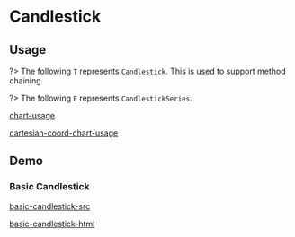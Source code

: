# Candlestick

## Usage

?> The following `T` represents `Candlestick`. This is used to support method chaining. 

?> The following `E` represents `CandlestickSeries`.

[chart-usage](chart-usage.md ':include')

[cartesian-coord-chart-usage](cartesian-coord-chart-usage.md ':include')

## Demo

### Basic Candlestick

[basic-candlestick-src](../_media/candlestick/basic-candlestick-src.md ':include')

[basic-candlestick-html](../_media/candlestick/basic-candlestick.html ':include :type=iframe')
